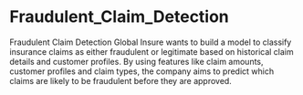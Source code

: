 # Fraudulent_Claim_Detection
Fraudulent Claim Detection
Global Insure wants to build a model to classify insurance claims as either fraudulent or legitimate 
based on historical claim details and customer profiles. By using features like claim amounts, 
customer profiles and claim types, the company aims to predict which claims are likely to be 
fraudulent before they are approved.
